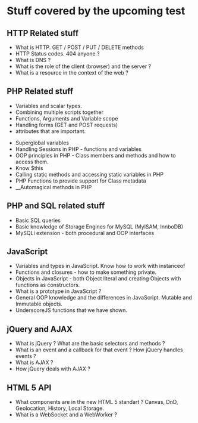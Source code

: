 # Stuff covered by the upcoming test

## HTTP Related stuff

* What is HTTP. GET / POST / PUT / DELETE methods
* HTTP Status codes. 404 anyone ?
* What is DNS ?
* What is the role of the client (browser) and the server ?
* What is a resource in the context of the web ?

## PHP Related stuff

* Variables and scalar types.
* Combining multiple scripts together
* Functions, Arguments and Variable scope
* Handling forms (GET and POST requests)
* <form> attributes that are important.
* Superglobal variables
* Handling Sessions in PHP - functions and variables
* OOP principles in PHP - Class members and methods and how to access them.
* Know $this
* Calling static methods and accessing static variables in PHP
* PHP Functions to provide support for Class metadata
* __Automagical methods in PHP

## PHP and SQL related stuff

* Basic SQL queries
* Basic knowledge of Storage Engines for MySQL (MyISAM, InnboDB)
* MySQLi extension - both procedural and OOP interfaces

## JavaScript

* Variables and types in JavaScript. Know how to work with instanceof
* Functions and closures - how to make something private.
* Objects in JavaScript - both Object literal and creating Objects with functions as constructors.
* What is a prototype in JavaScript ?
* General OOP knowledge and the differences in JavaScript. Mutable and Immutable objects.
* UnderscoreJS functions that we have shown.

## jQuery and AJAX

* What is jQuery ? What are the basic selectors and methods ?
* What is an event and a callback for that event ? How jQuery handles events ?
* What is AJAX ?
* How jQuery deals with AJAX ?

## HTML 5 API

* What components are in the new HTML 5 standart ? Canvas, DnD, Geolocation, History, Local Storage.
* What is a WebSocket and a WebWorker ?